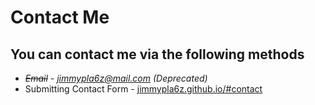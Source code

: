 # Contact Me
## You can contact me via the following methods
- *~~Email~~ - jimmypla6z@mail.com (Deprecated)*
- Submitting Contact Form - [jimmypla6z.github.io/#contact](https://jimmypla6z.github.io)
